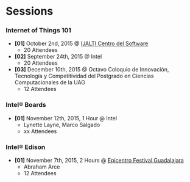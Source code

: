 Sessions
==

### Internet of Things 101
- __[01]__ October 2nd, 2015 @ [IJALTI Centro del Software](http://ijalti.org.mx/parque/centro-del-software/)
  - 20 Attendees
- __[02]__ September 24th, 2015 @ Intel
  - 20 Attendees
- __[03]__ December 10th, 2015 @ Octavo Coloquio de Innovación, Tecnología y Competitividad del Postgrado en Ciencias Computacionales de la UAG
  - 12 Attendees

### Intel® Boards
- __[01]__ November 12th, 2015, 1 Hour @ Intel
  - Lynette Layne, Marco Salgado
  - xx Attendees

### Intel® Edison
- __[01]__ November 7th, 2015, 2 Hours @ [Epicentro Festival Guadalajara](http://www.epicentrofestival.com/)
  - Abraham Arce
  - 12 Attendees
